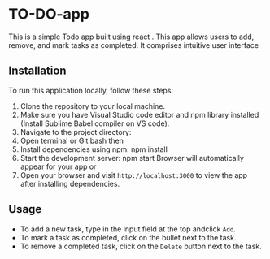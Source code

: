 # TO-DO-app
This is a simple Todo app built using react .
This app allows users to add, remove, and mark tasks as completed. It comprises intuitive user interface
## Installation
To run this application locally, follow these steps:
1. Clone the repository to your local machine.
2. Make sure you have Visual Studio code editor and npm library installed (Install Sublime Babel compiler on VS code).
3. Navigate to the project directory:
4. Open terminal or Git bash then
5. Install dependencies using npm:
 npm install
6. Start the development server:
   npm start
   Browser will automatically appear for your app
 or
7. Open your browser and visit `http://localhost:3000` to view the app after installing dependencies.

## Usage

- To add a new task, type in the input field at the top andclick `Add`.
- To mark a task as completed, click on the bullet next to the task.
- To remove a completed task, click on the `Delete` button next to the task.




